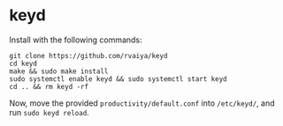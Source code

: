 # keyd

Install with the following commands:

```
git clone https://github.com/rvaiya/keyd
cd keyd
make && sudo make install
sudo systemctl enable keyd && sudo systemctl start keyd
cd .. && rm keyd -rf
```

Now, move the provided `productivity/default.conf` into `/etc/keyd/`, and run `sudo keyd reload`.
